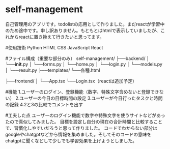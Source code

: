 # self-management
自己管理用のアプリです。todolistの応用として作りました。まだreactが学習中のため途中です。申し訳ありません。もともとはhtmlで表示していましたが、これからreactに置き換えて行きたいと思ってます。

#使用技術
Python
HTML
CSS
JavaScript
React

#ファイル構成（重要な部分のみ）
self-management/
├──backend/
│    └──__init__.py
│    └──forms.py
│    └──home.py
│    └──login.py
│    └──models.py
│    └──result.py
     ├──templates/
     └──各種.html
     
├──frontend/
│      └──App.tsx
       └──Login.tsx（reactは追加予定）


#機能
1.ユーザーのログイン、登録機能（数字、特殊文字含めないと登録できない）
2.ユーザーの今日の目標時間の設定
3.ユーザーが今日行ったタスクと時間の記録
4.2と3の比較でコメントを出す

#工夫した点
ユーザーのログイン機能で数字や特殊文字を使うサイトなどがあったので真似してみました。
目標を設定し自分の現在の合計時間と比較することで、習慣化しやすいだろうと思って作りました。
コードでわからない部分はgoogleやchatgptなどから情報を集めました。そしてそのコードの意味をchatgptに聞くなどして少しでも学習効果を上げようとしました。
